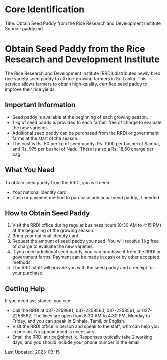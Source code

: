 # Core Identification
Title: Obtain Seed Paddy from the Rice Research and Development Institute
Source: paddy.md

# Obtain Seed Paddy from the Rice Research and Development Institute

The Rice Research and Development Institute (RRDI) distributes newly bred rice variety seed paddy to all rice-growing farmers in Sri Lanka. This service allows farmers to obtain high-quality, certified seed paddy to improve their rice yields.

## Important Information

- Seed paddy is available at the beginning of each growing season.
- 1 kg of seed paddy is provided to each farmer free of charge to evaluate the new varieties.
- Additional seed paddy can be purchased from the RRDI or government farms at the start of the season.
- The cost is Rs. 50 per kg of seed paddy, Rs. 1000 per bushel of Samba, and Rs. 975 per bushel of Nadu. There is also a Rs. 18.50 charge per bag.

## What You Need

To obtain seed paddy from the RRDI, you will need:
- Your national identity card
- Cash or payment method to purchase additional seed paddy, if needed

## How to Obtain Seed Paddy

1. Visit the RRDI office during regular business hours (8:30 AM to 4:15 PM) at the beginning of the growing season.
2. Bring your national identity card.
3. Request the amount of seed paddy you need. You will receive 1 kg free of charge to evaluate the new varieties.
4. If you need additional seed paddy, you can purchase it from the RRDI or government farms. Payment can be made in cash or by other accepted methods.
5. The RRDI staff will provide you with the seed paddy and a receipt for your purchase.

## Getting Help

If you need assistance, you can:
- Call the RRDI at 037-2259881, 037-2258560, 037-2258561, or 037-2258562. The lines are open from 8:30 AM to 4:30 PM, Monday to Friday, and you can speak in Sinhala, Tamil, or English.
- Visit the RRDI office in person and speak to the staff, who can help you in person. No appointment is necessary.
- Email the RRDI at rice@sltnet.lk. Responses typically take 2 working days, and you should include your phone number in the email.

Last Updated: 2023-03-15